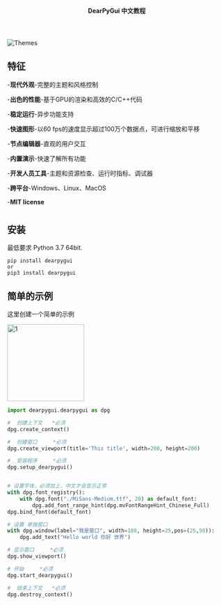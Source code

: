 <h4 align="center">DearPyGui 中文教程</h4>

<h1></h1>

<BR>![Themes](https://raw.githubusercontent.com/hoffstadt/DearPyGui/assets/linuxthemes.PNG) 
  
## 特征  
-**现代外观**-完整的主题和风格控制

-**出色的性能**-基于GPU的渲染和高效的C/C++代码

-**稳定运行**-异步功能支持

-**快速图形**-以60 fps的速度显示超过100万个数据点，可进行缩放和平移

-**节点编辑器**-直观的用户交互

-**内置演示**-快速了解所有功能

-**开发人员工具**-主题和资源检查、运行时指标、调试器

-**跨平台**-Windows、Linux、MacOS

-**MIT license**

<h1></h1>
  
  ## 安装

最低要求 Python 3.7 64bit.
 ```
 pip install dearpygui
 or
 pip3 install dearpygui
 ```
  
  
  ## 简单的示例
 
这里创建一个简单的示例
  
<img width="177" alt="1" src="https://user-images.githubusercontent.com/6490927/168543045-9bb21a56-e6ff-427a-972d-d864a7de1eb8.png">

  
```Python
import dearpygui.dearpygui as dpg

#  创建上下文   *必须
dpg.create_context()

#  创建窗口     *必须
dpg.create_viewport(title='This title', width=200, height=200)

#  安装程序     *必须
dpg.setup_dearpygui()


# 设置字体，必须加上，中文才会显示正常
with dpg.font_registry():
    with dpg.font("./MiSans-Medium.ttf", 20) as default_font:
        dpg.add_font_range_hint(dpg.mvFontRangeHint_Chinese_Full)
dpg.bind_font(default_font) 

# 设置 单独窗口
with dpg.window(label="我是窗口", width=180, height=25,pos=(25,50)):
    dpg.add_text("Hello world 你好 世界")

# 显示窗口     *必须
dpg.show_viewport()

# 开始     *必须
dpg.start_dearpygui()

#  结束上下文   *必须
dpg.destroy_context()
```
<br/>
 
